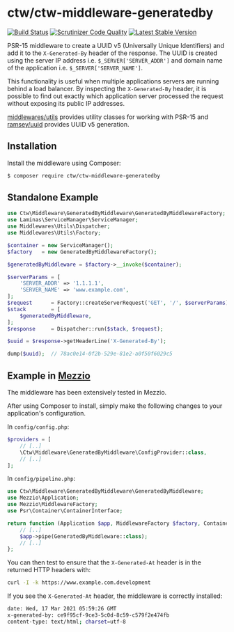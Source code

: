 # ctw/ctw-middleware-generatedby

[![Build Status](https://scrutinizer-ci.com/g/jonathanmaron/ctw-middleware-generatedby/badges/build.png?b=master)](https://scrutinizer-ci.com/g/jonathanmaron/ctw-middleware-generatedby/build-status/master)
[![Scrutinizer Code Quality](https://scrutinizer-ci.com/g/jonathanmaron/ctw-middleware-generatedby/badges/quality-score.png?b=master)](https://scrutinizer-ci.com/g/jonathanmaron/ctw-middleware-generatedby/?branch=master)
[![Latest Stable Version](https://poser.pugx.org/ctw/ctw-middleware-generatedby/v/stable)](https://packagist.org/packages/ctw/ctw-middleware-generatedby)

PSR-15 middleware to create a UUID v5 (Universally Unique Identifiers) and add it to the `X-Generated-By` header of the response. The UUID is created using the server IP address i.e. `$_SERVER['SERVER_ADDR']` and domain name of the application i.e. `$_SERVER['SERVER_NAME']`.

This functionality is useful when multiple applications servers are running behind a load balancer. By inspecting the `X-Generated-By` header, it is possible to find out exactly which application server processed the request without exposing its public IP addresses.

[middlewares/utils](https://packagist.org/packages/middlewares/utils) provides utility classes for working with PSR-15 and [ramsey/uuid](https://github.com/ramsey/uuid) provides UUID v5 generation.

## Installation

Install the middleware using Composer:

```bash
$ composer require ctw/ctw-middleware-generatedby
```

## Standalone Example

```php
use Ctw\Middleware\GeneratedByMiddleware\GeneratedByMiddlewareFactory;
use Laminas\ServiceManager\ServiceManager;
use Middlewares\Utils\Dispatcher;
use Middlewares\Utils\Factory;

$container = new ServiceManager();
$factory   = new GeneratedByMiddlewareFactory();

$generatedByMiddleware = $factory->__invoke($container);

$serverParams = [
    'SERVER_ADDR' => '1.1.1.1',
    'SERVER_NAME' => 'www.example.com',
];
$request      = Factory::createServerRequest('GET', '/', $serverParams);
$stack        = [
    $generatedByMiddleware,
];
$response     = Dispatcher::run($stack, $request);

$uuid = $response->getHeaderLine('X-Generated-By');

dump($uuid);  // 78ac0e14-0f2b-529e-81e2-a0f50f6029c5
```

## Example in [Mezzio](https://docs.mezzio.dev/)

The middleware has been extensively tested in Mezzio.

After using Composer to install, simply make the following changes to your application's configuration.

In `config/config.php`:

```php
$providers = [
    // [..]
    \Ctw\Middleware\GeneratedByMiddleware\ConfigProvider::class,
    // [..]    
];
```

In `config/pipeline.php`:

```php
use Ctw\Middleware\GeneratedByMiddleware\GeneratedByMiddleware;
use Mezzio\Application;
use Mezzio\MiddlewareFactory;
use Psr\Container\ContainerInterface;

return function (Application $app, MiddlewareFactory $factory, ContainerInterface $container): void {
    // [..]
    $app->pipe(GeneratedByMiddleware::class);
    // [..]
};
```

You can then test to ensure that the `X-Generated-At` header is in the returned HTTP headers with:

```bash
curl -I -k https://www.example.com.development
```

If you see the `X-Generated-At` header, the middleware is correctly installed:

```bash
date: Wed, 17 Mar 2021 05:59:26 GMT
x-generated-by: ce9f95cf-9ce3-5c0d-8c59-c579f2e474fb
content-type: text/html; charset=utf-8
```
